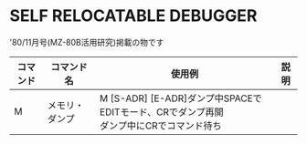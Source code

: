 # SELF RELOCATABLE DEBUGGER  
'80/11月号(MZ-80B活用研究)掲載の物です  
  
  |コマンド|コマンド名|使用例|説明|
  |---|---|---|---|
  |M|メモリ・ダンプ|M [S-ADR] [E-ADR]ダンプ中SPACEでEDITモード、CRでダンプ再開<BR>ダンプ中にCRでコマンド待ち|
